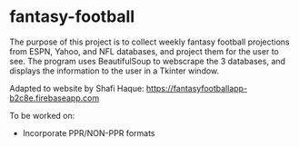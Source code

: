 # fantasy-football

The purpose of this project is to collect weekly fantasy football projections from ESPN, Yahoo, and NFL databases, and project them for the user to see. The program uses BeautifulSoup to webscrape the 3 databases, and displays the information to the user in a Tkinter window.

Adapted to website by Shafi Haque: https://fantasyfootballapp-b2c8e.firebaseapp.com

To be worked on:
- Incorporate PPR/NON-PPR formats

